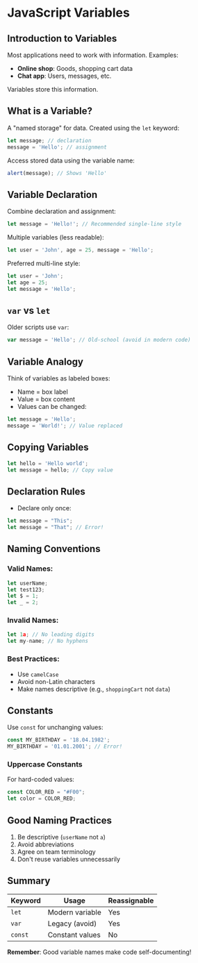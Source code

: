 
# JavaScript Variables

## Introduction to Variables
Most applications need to work with information. Examples:
- **Online shop**: Goods, shopping cart data
- **Chat app**: Users, messages, etc.

Variables store this information.

## What is a Variable?
A "named storage" for data. Created using the `let` keyword:

```javascript
let message; // declaration
message = 'Hello'; // assignment
```

Access stored data using the variable name:

```javascript
alert(message); // Shows 'Hello'
```

## Variable Declaration
Combine declaration and assignment:

```javascript
let message = 'Hello!'; // Recommended single-line style
```

Multiple variables (less readable):

```javascript
let user = 'John', age = 25, message = 'Hello';
```

Preferred multi-line style:

```javascript
let user = 'John';
let age = 25;
let message = 'Hello';
```

## `var` vs `let`
Older scripts use `var`:

```javascript
var message = 'Hello'; // Old-school (avoid in modern code)
```

## Variable Analogy
Think of variables as labeled boxes:
- Name = box label
- Value = box content
- Values can be changed:

```javascript
let message = 'Hello';
message = 'World!'; // Value replaced
```

## Copying Variables
```javascript
let hello = 'Hello world';
let message = hello; // Copy value
```

## Declaration Rules
- Declare only once:
```javascript
let message = "This";
let message = "That"; // Error!
```

## Naming Conventions
### Valid Names:
```javascript
let userName;
let test123;
let $ = 1;
let _ = 2;
```

### Invalid Names:
```javascript
let 1a; // No leading digits
let my-name; // No hyphens
```

### Best Practices:
- Use `camelCase`
- Avoid non-Latin characters
- Make names descriptive (e.g., `shoppingCart` not `data`)

## Constants
Use `const` for unchanging values:
```javascript
const MY_BIRTHDAY = '18.04.1982';
MY_BIRTHDAY = '01.01.2001'; // Error!
```

### Uppercase Constants
For hard-coded values:
```javascript
const COLOR_RED = "#F00";
let color = COLOR_RED;
```

## Good Naming Practices
1. Be descriptive (`userName` not `a`)
2. Avoid abbreviations
3. Agree on team terminology
4. Don't reuse variables unnecessarily

## Summary
| Keyword | Usage | Reassignable |
|---------|-------|--------------|
| `let`   | Modern variable | Yes |
| `var`   | Legacy (avoid) | Yes |
| `const` | Constant values | No |

**Remember**: Good variable names make code self-documenting!
```


